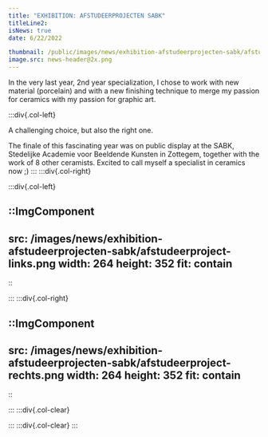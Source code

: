 ```yaml
---
title: "EXHIBITION: AFSTUDEERPROJECTEN SABK"
titleLine2:
isNews: true
date: 6/22/2022

thumbnail: /public/images/news/exhibition-afstudeerprojecten-sabk/afstudeerproject.png
image.src: news-header@2x.png
---
```


In the very last year, 2nd year specialization, I chose to work with new material (porcelain) and with a new finishing technique to merge my passion for ceramics with my passion for graphic art. 
<!--more-->
:::div{.col-left}

A challenging choice, but also the right one. 

The finale of this fascinating year was on public display at the SABK, Stedelijke Academie voor Beeldende Kunsten in Zottegem, together with the work of 8 other ceramists. 
Excited to call myself a specialist in ceramics now ;)
:::
:::div{.col-right}

:::div{.col-left}


::ImgComponent
---
src: /images/news/exhibition-afstudeerprojecten-sabk/afstudeerproject-links.png
width: 264
height: 352
fit: contain
---
::

:::
:::div{.col-right}

::ImgComponent
---
src: /images/news/exhibition-afstudeerprojecten-sabk/afstudeerproject-rechts.png
width: 264
height: 352
fit: contain
---
::

:::
:::div{.col-clear}

:::
:::div{.col-clear}
:::
